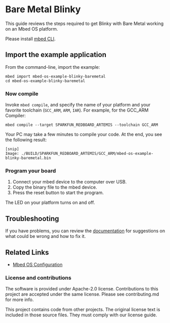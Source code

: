 # Bare Metal Blinky

This guide reviews the steps required to get Blinky with Bare Metal working on an Mbed OS platform.

Please install [mbed CLI](https://github.com/ARMmbed/mbed-cli#installing-mbed-cli).

## Import the example application

From the command-line, import the example:

```
mbed import mbed-os-example-blinky-baremetal
cd mbed-os-example-blinky-baremetal
```

### Now compile

Invoke `mbed compile`, and specify the name of your platform and your favorite toolchain (`GCC_ARM`, `ARM`, `IAR`). For example, for the GCC_ARM Compiler:

```
mbed compile --target SPARKFUN_REDBOARD_ARTEMIS --toolchain GCC_ARM
```

Your PC may take a few minutes to compile your code. At the end, you see the following result:

```
[snip]
Image: ./BUILD/SPARKFUN_REDBOARD_ARTEMIS/GCC_ARM/mbed-os-example-blinky-baremetal.bin
```

### Program your board

1. Connect your mbed device to the computer over USB.
1. Copy the binary file to the mbed device.
1. Press the reset button to start the program.

The LED on your platform turns on and off.

## Troubleshooting

If you have problems, you can review the [documentation](https://os.mbed.com/docs/latest/tutorials/debugging.html) for suggestions on what could be wrong and how to fix it.

## Related Links

* [Mbed OS Configuration](https://os.mbed.com/docs/latest/reference/configuration.html)

### License and contributions

The software is provided under Apache-2.0 license. Contributions to this project are accepted under the same license. Please see contributing.md for more info.

This project contains code from other projects. The original license text is included in those source files. They must comply with our license guide.
